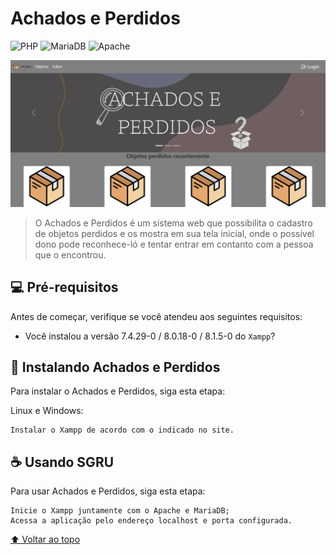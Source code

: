 # Achados e Perdidos

![PHP](https://img.shields.io/badge/php-%23777BB4.svg?style=for-the-badge&logo=php&logoColor=white)
![MariaDB](https://img.shields.io/badge/MariaDB-003545?style=for-the-badge&logo=mariadb&logoColor=white)
![Apache](https://img.shields.io/badge/apache-%23D42029.svg?style=for-the-badge&logo=apache&logoColor=white)

<img src="./home.png" alt="página inicial">

> O Achados e Perdidos é um sistema web que possibilita o cadastro de objetos perdidos e os mostra em sua tela inicial, onde o possível dono pode reconhece-ló e tentar entrar em contanto com a pessoa que o encontrou.

## 💻 Pré-requisitos

Antes de começar, verifique se você atendeu aos seguintes requisitos:
* Você instalou a versão 7.4.29-0 / 8.0.18-0 / 8.1.5-0 do `Xampp`?

## 🚀 Instalando Achados e Perdidos

Para instalar o Achados e Perdidos, siga esta etapa:

Linux e Windows:
```
Instalar o Xampp de acordo com o indicado no site.
```

## ☕ Usando SGRU

Para usar Achados e Perdidos, siga esta etapa:

```
Inicie o Xampp juntamente com o Apache e MariaDB;
Acessa a aplicação pelo endereço localhost e porta configurada.
```
[⬆ Voltar ao topo](#achados-e-perdidos)<br>
